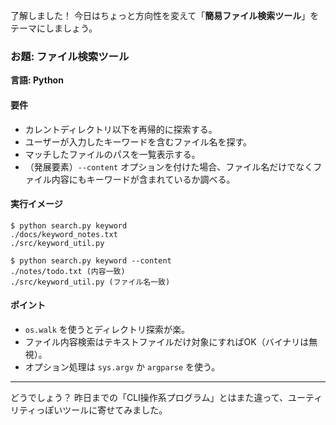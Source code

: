 了解しました！
今日はちょっと方向性を変えて「**簡易ファイル検索ツール**」をテーマにしましょう。

### お題: ファイル検索ツール

**言語: Python**

#### 要件

* カレントディレクトリ以下を再帰的に探索する。
* ユーザーが入力したキーワードを含むファイル名を探す。
* マッチしたファイルのパスを一覧表示する。
* （発展要素）`--content` オプションを付けた場合、ファイル名だけでなくファイル内容にもキーワードが含まれているか調べる。

#### 実行イメージ

```
$ python search.py keyword
./docs/keyword_notes.txt
./src/keyword_util.py

$ python search.py keyword --content
./notes/todo.txt (内容一致)
./src/keyword_util.py (ファイル名一致)
```

#### ポイント

* `os.walk` を使うとディレクトリ探索が楽。
* ファイル内容検索はテキストファイルだけ対象にすればOK（バイナリは無視）。
* オプション処理は `sys.argv` か `argparse` を使う。

---

どうでしょう？
昨日までの「CLI操作系プログラム」とはまた違って、ユーティリティっぽいツールに寄せてみました。
